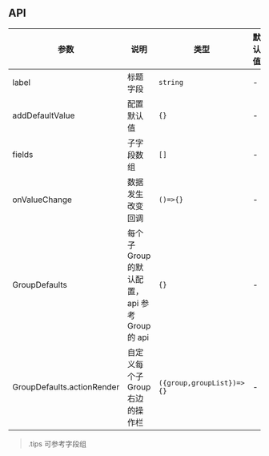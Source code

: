 ## API

| 参数 | 说明 | 类型 | 默认值 |
| --- | --- | --- | --- |
| label | 标题字段 | `string` | - |
| addDefaultValue | 配置默认值 | `{}` | - |
| fields | 子字段数组 | `[]` | - |
| onValueChange | 数据发生改变回调 | `()=>{}` | - |
| GroupDefaults | 每个子 Group 的默认配置，api 参考 Group 的 api | `{}` | - |
| GroupDefaults.actionRender | 自定义每个子 Group 右边的操作栏 | `({group,groupList})=>{}` | - |

> .tips 可参考字段组

